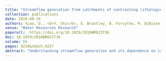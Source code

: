```yaml
---
title: "Streamflow generation from catchments of contrasting lithologies: The role of soil properties, topography, and catchment size"
collection: publications
date: 2019-09-16
authors: Xiao, D., <b>Y. Shi</b>, S. Brantley, B. Forsythe, R. DiBiase, K. Davis, and L. Li
venue: "Water Resources Research"
paperurl:  https://doi.org/10.1029/2018WR023736
doi: 10.1029/2018WR023736
volume: 55
pages: 9234&ndash;9257
abstract: "Understanding streamflow generation and its dependence on catchment characteristics requires large spatial datasets and is often limited by convoluted effects of multiple variables. Here we circumvent such limitation using data-informed physics-based hydrologic modeling in catchments with similar vegetation and climate but different topography, size, and soils derived from gray shale (Shale Hills, SH, 0.08 km<sup>2</sup>) and sandstone (Garner Run, GR, 1.34 km<sup>2</sup>). We tested the hypothesis: <i>the influence of topographic characteristics (a flatter slope, longer slope length, and larger riparian zone) is more significant than that of soil properties and catchment size, leading to a dampened streamflow response and a linear S-Q relationship at GR compared to SH</i>. Transferring calibration coefficients from the previously-calibrated SH model to GR cannot reproduce monthly discharge until after incorporating measured boulder distribution at GR. Model calibration underscored the importance of soil properties (porosity, van Genuchten parameters, and boulder characteristics) in reproducing daily discharge. Virtual experiments that swapped topography, soil properties, and catchment size one at a time to disentangle their influence, showed that clayey SH soils led to high nonlinearity and threshold behavior. With the same soil and topography, changing from SH to GR size consistently increased dynamic water storage (S<sub>d</sub>) from &#126;0.12 m to &#126;0.17 m. All analyses accentuated the predominant control of soil properties, therefore rejecting the hypothesis. The results illustrate the use of physics-based modelling for illuminating mechanisms, and underscore the importance and challenges for subsurface characterization as we move toward hydrological Prediction in Ungauged Basins (PUB)."
---
```

